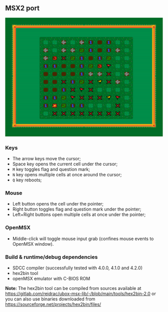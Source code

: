 ## MSX2 port

![Screenshot](screenshot.jpg)

### Keys

* The arrow keys move the cursor;
* Space key opens the current cell under the cursor;
* `M` key toggles flag and question mark;
* `N` key opens multiple cells at once around the cursor;
* `Q` key reboots;

### Mouse

* Left button opens the cell under the pointer;
* Right button toggles flag and question mark under the pointer;
* Left+Right buttons open multiple cells at once under the pointer;

### OpenMSX

* Middle-click will toggle mouse input grab (confines mouse events to OpenMSX window).

### Build & runtime/debug dependencies

* SDCC compiler (successfully tested with 4.0.0, 4.1.0 and 4.2.0)
* hex2bin tool
* openMSX emulator with C-BIOS ROM

**Note:** The hex2bin tool can be compiled from sources available at https://gitlab.com/reidrac/ubox-msx-lib/-/blob/main/tools/hex2bin-2.0 or you can also use binaries downloaded from https://sourceforge.net/projects/hex2bin/files/

